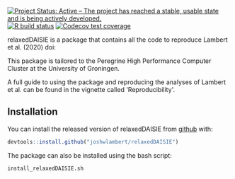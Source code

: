 <!-- badges: start -->
[![Project Status: Active – The project has reached a stable, usable state and is being actively developed.](https://www.repostatus.org/badges/latest/active.svg)](https://www.repostatus.org/#active)
[![R build status](https://github.com/joshwlambert/relaxedDAISIE/workflows/R-CMD-check/badge.svg)](https://github.com/joshwlambert/relaxedDAISIE/actions)
[![Codecov test coverage](https://codecov.io/gh/joshwlambert/relaxedDAISIE/branch/main/graph/badge.svg)](https://codecov.io/gh/joshwlambert/relaxedDAISIE?branch=main)
<!-- badges: end -->

relaxedDAISIE is a package that contains all the code to reproduce Lambert
et al. (2020) doi:

This package is tailored to the Peregrine High Performance Computer Cluster at
the University of Groningen.

A full guide to using the package and reproducing the analyses of Lambert et al.
can be found in the vignette called 'Reproducibility'.

## Installation

You can install the released version of relaxedDAISIE from [github](https://github.com/joshwlambert/relaxedDAISIE) with:

``` r
devtools::install.github("joshwlambert/relaxedDAISIE")
```

The package can also be installed using the bash script:
```{bash}
install_relaxedDAISIE.sh
```
